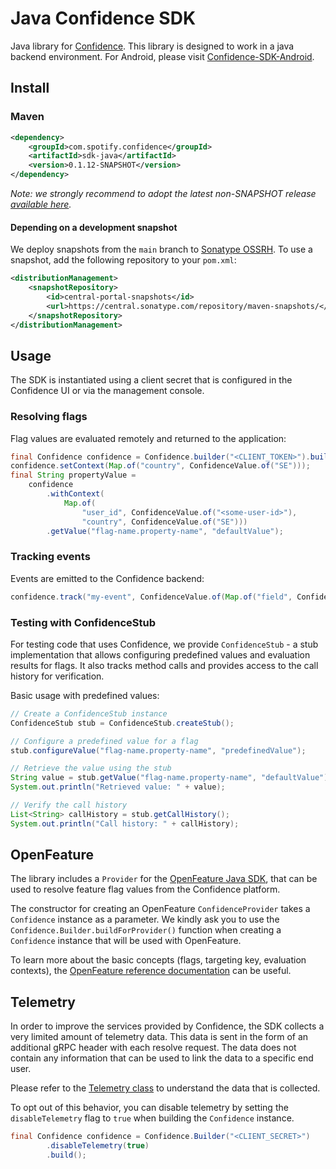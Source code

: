 # Java Confidence SDK

Java library for [Confidence](https://confidence.spotify.com/). This library is designed to work in a java backend environment. For Android, please visit [Confidence-SDK-Android](https://github.com/spotify/confidence-sdk-android).

## Install

### Maven
 
<!-- x-release-please-start-version -->
```xml
<dependency>
    <groupId>com.spotify.confidence</groupId>
    <artifactId>sdk-java</artifactId>
    <version>0.1.12-SNAPSHOT</version>
</dependency>
```
<!---x-release-please-end-->

_Note: we strongly recommend to adopt the latest non-SNAPSHOT release [available here](https://github.com/spotify/confidence-sdk-java/releases/)._

#### Depending on a development snapshot
We deploy snapshots from the `main` branch to [Sonatype OSSRH](https://oss.sonatype.org/content/repositories/snapshots/com/spotify/confidence/sdk-java/).
To use a snapshot, add the following repository to your `pom.xml`:
```xml
<distributionManagement>
    <snapshotRepository>
        <id>central-portal-snapshots</id>
        <url>https://central.sonatype.com/repository/maven-snapshots/</url>
    </snapshotRepository>
</distributionManagement>
```

## Usage

The SDK is instantiated using a client secret that is configured in the Confidence UI or via the
management console.

### Resolving flags
Flag values are evaluated remotely and returned to the application:
```java
final Confidence confidence = Confidence.builder("<CLIENT_TOKEN>").build();
confidence.setContext(Map.of("country", ConfidenceValue.of("SE")));
final String propertyValue =
    confidence
        .withContext(
            Map.of(
                "user_id", ConfidenceValue.of("<some-user-id>"),
                "country", ConfidenceValue.of("SE")))
        .getValue("flag-name.property-name", "defaultValue");
```

### Tracking events
Events are emitted to the Confidence backend:
```java
confidence.track("my-event", ConfidenceValue.of(Map.of("field", ConfidenceValue.of("data"))));
```
### Testing with ConfidenceStub

For testing code that uses Confidence, we provide `ConfidenceStub` - a stub implementation that allows configuring predefined values and evaluation results for flags. It also tracks method calls and provides access to the call history for verification.

Basic usage with predefined values:

```java
// Create a ConfidenceStub instance
ConfidenceStub stub = ConfidenceStub.createStub();

// Configure a predefined value for a flag
stub.configureValue("flag-name.property-name", "predefinedValue");

// Retrieve the value using the stub
String value = stub.getValue("flag-name.property-name", "defaultValue");
System.out.println("Retrieved value: " + value);

// Verify the call history
List<String> callHistory = stub.getCallHistory();
System.out.println("Call history: " + callHistory);
```

## OpenFeature
The library includes a `Provider` for
the [OpenFeature Java SDK](https://openfeature.dev/docs/tutorials/getting-started/java), that can be
used to resolve feature flag values from the Confidence platform.

The constructor for creating an OpenFeature `ConfidenceProvider` takes a `Confidence` instance as a parameter.
We kindly ask you to use the `Confidence.Builder.buildForProvider()` function when creating a `Confidence` instance that 
will be used with OpenFeature.

To learn more about the basic concepts (flags, targeting key, evaluation contexts),
the [OpenFeature reference documentation](https://openfeature.dev/docs/reference/intro) can be
useful.

## Telemetry

In order to improve the services provided by Confidence, the SDK collects a very limited amount of telemetry data. 
This data is sent in the form of an additional gRPC header with each resolve request. The data does not contain any 
information that can be used to link the data to a specific end user.

Please refer to the [Telemetry class](sdk-java/src/main/java/com/spotify/confidence/telemetry/Telemetry.java) to understand the data that is collected.

To opt out of this behavior, you can disable telemetry by setting the `disableTelemetry` flag to `true` when building the `Confidence` instance.

```java
final Confidence confidence = Confidence.Builder("<CLIENT_SECRET>")
        .disableTelemetry(true)
        .build();
```